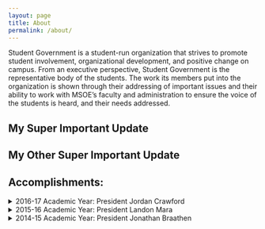 ```yaml
---
layout: page
title: About
permalink: /about/
---
```


<div class="page" markdown="1">
Student Government is a student-run organization that strives to promote student involvement, organizational development, and positive change on campus. From an executive perspective, Student Government is the representative body of the students. The work its members put into the organization is shown through their addressing of important issues and their ability to work with MSOE’s faculty and administration to ensure the voice of the students is heard, and their needs addressed.

## My Super Important Update
## My Other Super Important Update

## Accomplishments:
<details>
<summary>2016-17 Academic Year: President Jordan Crawford</summary>
• Bike pump installed at the library
<br>
• Overnight dorm policy
<br>
• Extended and Expanded Shuttle Service
<br>
• Family Friendly Bathrooms in every Academic Building
<br>
• Added Freshman Senate Representation
<br>
• Launch the Kern Cafe
<br>
• Interviewed & hiring new administration and Leadership
<br>
<br>
</details>

<details>
<summary>2015-16 Academic Year: President Landon Mara</summary>

• FSI improvements
<br>
• Water Bottle station at Kern Center
<br>
• Campus Center open 24/7 during academic year
<br>
<br>
</details>

<details>
<summary>2014-15 Academic Year: President Jonathan Braathen</summary>

• Student Representation on University Laptops
<br>
<br>
</details>

</div>